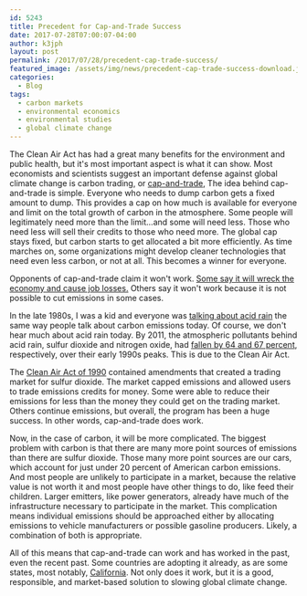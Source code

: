 ```yaml
---
id: 5243
title: Precedent for Cap-and-Trade Success
date: 2017-07-28T07:00:07-04:00
author: k3jph
layout: post
permalink: /2017/07/28/precedent-cap-trade-success/
featured_image: /assets/img/news/precedent-cap-trade-success-download.jpg
categories:
  - Blog
tags:
  - carbon markets
  - environmental economics
  - environmental studies
  - global climate change
---
```

The Clean Air Act has had a great many benefits for the environment
and public health, but it's most important aspect is what it can
show.  Most economists and scientists suggest an important defense
against global climate change is carbon trading, or
[cap-and-trade](http://www.ucsusa.org/global-warming/reduce-emissions/cap-trade-carbon-tax),
The idea behind cap-and-trade is simple.  Everyone who needs to
dump carbon gets a fixed amount to dump.  This provides a cap on
how much is available for everyone and limit on the total growth
of carbon in the atmosphere.  Some people will legitimately need
more than the limit...and some will need less.  Those who need less
will sell their credits to those who need more.  The global cap
stays fixed, but carbon starts to get allocated a bit more efficiently.
As time marches on, some organizations might develop cleaner
technologies that need even less carbon, or not at all.  This becomes
a winner for everyone.

Opponents of cap-and-trade claim it won't work.  [Some say it will
wreck the economy and cause job
losses.](http://www.npr.org/2014/06/03/318414868/gop-demonizes-once-favored-cap-and-trade-policy)
Others say it won't work because it is not possible to cut emissions
in some cases.

In the late 1980s, I was a kid and everyone was [talking about acid
rain](https://www.washingtonpost.com/archive/lifestyle/wellness/1988/04/05/what-causes-acid-rain/3644e5ad-0e45-4de6-905d-dfdeee06cde8/?utm_term=.b894dc0cb9a6)
the same way people talk about carbon emissions today.  Of course,
we don't hear much about acid rain today.  By 2011, the atmospheric
pollutants behind acid rain, sulfur dioxide and nitrogen oxide, had
[fallen by 64 and 67
percent](https://www.citylab.com/life/2013/09/50-years-after-its-discovery-acid-rain-offers-lesson-climate-change/6837/),
respectively, over their early 1990s peaks.  This is due to the
Clean Air Act.

The [Clean Air Act of 1990](https://www.epa.gov/clean-air-act-overview)
contained amendments that created a trading market for sulfur
dioxide.  The market capped emissions and allowed users to trade
emissions credits for money.  Some were able to reduce their emissions
for less than the money they could get on the trading market.  Others
continue emissions, but overall, the program has been a huge success.
In other words, cap-and-trade does work.

Now, in the case of carbon, it will be more complicated.  The biggest
problem with carbon is that there are many more point sources of
emissions than there are sulfur dioxide.  Those many more point
sources are our cars, which account for just under 20 percent of
American carbon emissions.  And most people are unlikely to participate
in a market, because the relative value is not worth it and most
people have other things to do, like feed their children.  Larger
emitters, like power generators, already have much of the infrastructure
necessary to participate in the market.  This complication means
individual emissions should be approached either by allocating
emissions to vehicle manufacturers or possible gasoline producers.
Likely, a combination of both is appropriate.

All of this means that cap-and-trade can work and has worked in the
past, even the recent past.  Some countries are adopting it already,
as are some states, most notably,
[California](https://www.arb.ca.gov/cc/capandtrade/capandtrade.htm).  Not
only does it work, but it is a good, responsible, and market-based
solution to slowing global climate change.
